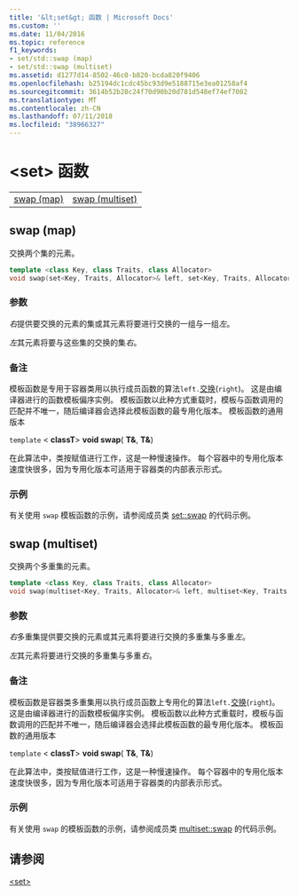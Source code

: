 ```yaml
---
title: '&lt;set&gt; 函数 | Microsoft Docs'
ms.custom: ''
ms.date: 11/04/2016
ms.topic: reference
f1_keywords:
- set/std::swap (map)
- set/std::swap (multiset)
ms.assetid: d1277d14-8502-46c0-b820-bcda820f9406
ms.openlocfilehash: b25194dc1cdc45bc93d9e5188715e3ea01258af4
ms.sourcegitcommit: 3614b52b28c24f70d90b20d781d548ef74ef7082
ms.translationtype: MT
ms.contentlocale: zh-CN
ms.lasthandoff: 07/11/2018
ms.locfileid: "38966327"
---
```

# <a name="ltsetgt-functions"></a>&lt;set&gt; 函数

|||
|-|-|
|[swap (map)](#swap)|[swap (multiset)](#swap_multiset)|

## <a name="swap"></a>swap (map)

交换两个集的元素。

```cpp
template <class Key, class Traits, class Allocator>
void swap(set<Key, Traits, Allocator>& left, set<Key, Traits, Allocator>& right);
```

### <a name="parameters"></a>参数

*右*提供要交换的元素的集或其元素将要进行交换的一组与一组*左*。

*左*其元素将要与这些集的交换的集*右*。

### <a name="remarks"></a>备注

模板函数是专用于容器类用以执行成员函数的算法`left.`[交换](../standard-library/set-class.md#swap)(`right`)。 这是由编译器进行的函数模板偏序实例。 模板函数以此种方式重载时，模板与函数调用的匹配并不唯一，随后编译器会选择此模板函数的最专用化版本。 模板函数的通用版本

`template` \< **classT**> **void swap**( **T&**, **T&**)

在此算法中，类按赋值进行工作，这是一种慢速操作。 每个容器中的专用化版本速度快很多，因为专用化版本可适用于容器类的内部表示形式。

### <a name="example"></a>示例

有关使用 `swap` 模板函数的示例，请参阅成员类 [set::swap](../standard-library/set-class.md#swap) 的代码示例。

## <a name="swap_multiset"></a>  swap (multiset)

交换两个多重集的元素。

```cpp
template <class Key, class Traits, class Allocator>
void swap(multiset<Key, Traits, Allocator>& left, multiset<Key, Traits, Allocator>& right);
```

### <a name="parameters"></a>参数

*右*多重集提供要交换的元素或其元素将要进行交换的多重集与多重*左*。

*左*其元素将要进行交换的多重集与多重*右*。

### <a name="remarks"></a>备注

模板函数是容器类多重集用以执行成员函数上专用化的算法`left.`[交换](../standard-library/multiset-class.md#swap)(`right`)。 这是由编译器进行的函数模板偏序实例。 模板函数以此种方式重载时，模板与函数调用的匹配并不唯一，随后编译器会选择此模板函数的最专用化版本。 模板函数的通用版本

`template` \< **classT**> **void swap**( **T&**, **T&**)

在此算法中，类按赋值进行工作，这是一种慢速操作。 每个容器中的专用化版本速度快很多，因为专用化版本可适用于容器类的内部表示形式。

### <a name="example"></a>示例

有关使用 `swap` 的模板函数的示例，请参阅成员类 [multiset::swap](../standard-library/multiset-class.md#swap) 的代码示例。

## <a name="see-also"></a>请参阅

[\<set>](../standard-library/set.md)<br/>
